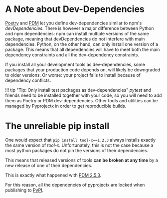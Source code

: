 # A Note about Dev-Dependencies

[Poetry](https://python-poetry.org/) and [PDM](https://pdm.fming.dev/) let you define dev-dependencies similar to
npm's _devDependencies_. There is however a major difference between Python and npm dependencies:
npm can install multiple versions of the same package, meaning that devDependencies do not interfere
with main dependencies. Python, on the other hand, can only install one version of a package.
This means that all dependencies will have to meet both the main dependency constraints and all the dev-dependency
constraints.

If you install all your development tools as dev-dependencies, some packages that your production code depends on,
will likely be downgraded to older versions. Or worse: your project fails to install because of dependency conflicts.

!!! tip "Tip: Only install test packages as dev-dependencies"
    _pytest_ and friends need to be installed together with your code, so you will need to add them
    as Poetry or PDM dev-dependencies. Other tools and utilities can be managed by Pyprojectx in order to get
    reproducible builds.

# The unreliable pip install
One would expect that `pip install tool-x==1.2.3` always installs exactly the same version of _tool-x_.
Unfortunately, this is not the case because a most python packages do not pin the versions of their dependencies.

This means that released versions of tools **can be broken at any time** by a new release of one of their dependencies.

This is exactly what happened with [PDM 2.5.3](https://github.com/pdm-project/pdm/issues/1883).

For this reason, all the dependencies of pyprojectx are locked when publishing to [PyPI](https://pypi.org/project/pyprojectx/).
